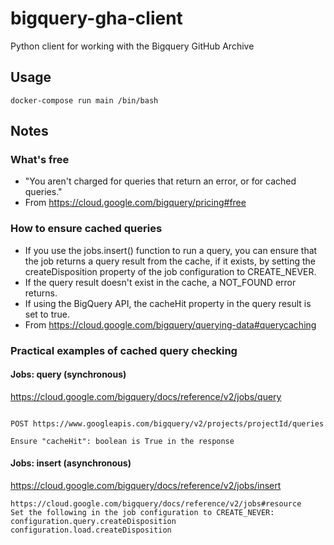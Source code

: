 # bigquery-gha-client
Python client for working with the Bigquery GitHub Archive

## Usage
```
docker-compose run main /bin/bash
```

## Notes
### What's free
* "You aren't charged for queries that return an error, or for cached queries."
* From https://cloud.google.com/bigquery/pricing#free

### How to ensure cached queries
* If you use the jobs.insert() function to run a query, you can ensure that the job returns a query result from the cache, if it exists, by setting the createDisposition property of the job configuration to CREATE_NEVER.
 * If the query result doesn't exist in the cache, a NOT_FOUND error returns.
* If using the BigQuery API, the cacheHit property in the query result is set to true.
* From https://cloud.google.com/bigquery/querying-data#querycaching

### Practical examples of cached query checking
#### Jobs: query (synchronous)
https://cloud.google.com/bigquery/docs/reference/v2/jobs/query
```

POST https://www.googleapis.com/bigquery/v2/projects/projectId/queries

Ensure "cacheHit": boolean is True in the response
```

#### Jobs: insert (asynchronous)
https://cloud.google.com/bigquery/docs/reference/v2/jobs/insert
```
https://cloud.google.com/bigquery/docs/reference/v2/jobs#resource
Set the following in the job configuration to CREATE_NEVER:
configuration.query.createDisposition
configuration.load.createDisposition
```
